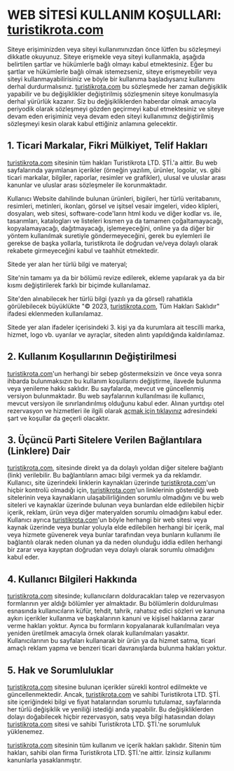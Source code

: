 # WEB SİTESİ KULLANIM KOŞULLARI: [turistikrota.com](https://www.turistikrota.com/)

Siteye erişiminizden veya siteyi kullanımınızdan önce lütfen bu sözleşmeyi dikkatle okuyunuz. Siteye erişmekle veya siteyi kullanmakla, aşağıda belirtilen şartlar ve hükümlerle bağlı olmayı kabul etmektesiniz. Eğer bu şartlar ve hükümlerle bağlı olmak istemezseniz, siteye erişmeyebilir veya siteyi kullanmayabilirisiniz ve böyle bir kullanıma başladıysanız kullanımı derhal durdurmalısınız. [turistikrota.com](https://www.turistikrota.com/) bu sözleşmede her zaman değişiklik yapabilir ve bu değişiklikler değiştirilmiş sözleşmenin siteye konulmasıyla derhal yürürlük kazanır. Siz bu değişikliklerden haberdar olmak amacıyla periyodik olarak sözleşmeyi gözden geçirmeyi kabul etmektesiniz ve siteye devam eden erişiminiz veya devam eden siteyi kullanımınız değiştirilmiş sözleşmeyi kesin olarak kabul ettiğiniz anlamına gelecektir.

## 1. Ticari Markalar, Fikri Mülkiyet, Telif Hakları

[turistikrota.com](https://www.turistikrota.com/) sitesinin tüm hakları Turistikrota LTD. ŞTİ.'a aittir. Bu web sayfalarında yayımlanan içerikler (örneğin yazılım, ürünler, logolar, vs. gibi ticari markalar, bilgiler, raporlar, resimler ve grafikler), ulusal ve uluslar arası kanunlar ve uluslar arası sözleşmeler ile korunmaktadır.

Kullanıcı Website dahilinde bulunan ürünleri, bigileri, her türlü veritabanını, resimleri, metinleri, ikonları, görsel ve işitsel vesair imgeleri, video klipleri, dosyaları, web sitesi, software-code'ların html kodu ve diğer kodlar vs. ile, tasarımları, katalogları ve listeleri kısmen ya da tamamen çoğaltamayacağı, kopyalamayacağı, dağıtmayacağı, işlemeyeceğini, online ya da diğer bir yöntem kullanılmak suretiyle göndermeyeceğini, gerek bu eylemleri ile gerekse de başka yollarla, turistikrota ile doğrudan ve/veya dolaylı olarak rekabete girmeyeceğini kabul ve taahhüt etmektedir.

Sitede yer alan her türlü bilgi ve materyal;

Site'nin tamamı ya da bir bölümü revize edilerek, ekleme yapılarak ya da bir kısmı değiştirilerek farklı bir biçimde kullanılamaz.

Site'den alınabilecek her türlü bilgi (yazılı ya da görsel) rahatlıkla görülebilecek büyüklükte "© 2023, [turistikrota.com](https://www.turistikrota.com/), Tüm Hakları Saklıdır" ifadesi eklenmeden kullanılamaz.

Sitede yer alan ifadeler içerisindeki 3. kişi ya da kurumlara ait tescilli marka, hizmet, logo vb. uyarılar ve ayraçlar, siteden alıntı yapıldığında kaldırılamaz.

## 2. Kullanım Koşullarının Değiştirilmesi

[turistikrota.com](https://www.turistikrota.com/)'un herhangi bir sebep göstermeksizin ve önce veya sonra ihbarda bulunmaksızın bu kullanım koşullarını değiştirme, ilavede bulunma veya yenileme hakkı saklıdır. Bu sayfalarda, mevcut ve güncellenmiş versiyon bulunmaktadır. Bu web sayfalarının kullanılması ile kullanıcı, mevcut versiyon ile sınırlandırılmış olduğunu kabul eder.
Alınan yurtdışı otel rezervasyon ve hizmetleri ile ilgili olarak [açmak için tıklayınız](https://developer.ean.com/terms/en) adresindeki şart ve koşullar da geçerli olacaktır.

## 3. Üçüncü Parti Sitelere Verilen Bağlantılara (Linklere) Dair

[turistikrota.com](https://www.turistikrota.com/), sitesinde direkt ya da dolaylı yoldan diğer sitelere bağlantı (link) verilebilir. Bu bağlantıların amacı bilgi vermek ya da reklamdır. Kullanıcı, site üzerindeki linklerin kaynakları üzerinde [turistikrota.com](https://www.turistikrota.com/)'un hiçbir kontrolü olmadığı için, [turistikrota.com](https://www.turistikrota.com/)'un linklerinin gösterdiği web sitelerinin veya kaynakların ulaşabilirliğinden sorumlu olmadığını ve bu web siteleri ve kaynaklar üzerinde bulunan veya bunlardan elde edilebilen hiçbir içerik, reklam, ürün veya diğer materyalden sorumlu olmadığını kabul eder. Kullanıcı ayrıca [turistikrota.com](https://www.turistikrota.com/)'un böyle herhangi bir web sitesi veya kaynak üzerinde veya bunlar yoluyla elde edilebilen herhangi bir içerik, mal veya hizmete güvenerek veya bunlar tarafından veya bunların kullanımı ile bağlantılı olarak neden olunan ya da neden olunduğu iddia edilen herhangi bir zarar veya kayıptan doğrudan veya dolaylı olarak sorumlu olmadığını kabul eder.

## 4. Kullanıcı Bilgileri Hakkında

[turistikrota.com](https://www.turistikrota.com/) sitesinde; kullanıcıların dolduracakları talep ve rezervasyon formlarının yer aldığı bölümler yer almaktadır. Bu bölümlerin doldurulması esnasında kullanıcıların küfür, tehdit, tahrik, rahatsız edici sözleri ve kanuna aykırı içerikler kullanma ve başkalarının kanuni ve kişisel haklarına zarar verme hakları yoktur. Ayrıca bu formların kopyalanarak kullanılmaları veya yeniden üretilmek amacıyla örnek olarak kullanılmaları yasaktır. Kullanıcılarının bu sayfaları kullanarak bir ürün ya da hizmet satma, ticari amaçlı reklam yapma ve benzeri ticari davranışlarda bulunma hakları yoktur.

## 5. Hak ve Sorumluluklar

[turistikrota.com](https://www.turistikrota.com/) sitesine bulunan içerikler sürekli kontrol edilmekte ve güncellenmektedir. Ancak, [turistikrota.com](https://www.turistikrota.com/) ve sahibi Turistikrota LTD. ŞTİ. site içeriğindeki bilgi ve fiyat hatalarından sorumlu tutulamaz, sayfalarında her türlü değişiklik ve yeniliği istediği anda yapabilir. Bu değişikliklerden dolayı doğabilecek hiçbir rezervasyon, satış veya bilgi hatasından dolayı [turistikrota.com](https://www.turistikrota.com/) sitesi ve sahibi Turistikrota LTD. ŞTİ.'ne sorumluluk yüklenemez.

[turistikrota.com](https://www.turistikrota.com/) sitesinin tüm kullanım ve içerik hakları saklıdır. Sitenin tüm hakları, sahibi olan firma Turistikrota LTD. ŞTİ.'ne aittir. İzinsiz kullanımı kanunlarla yasaklanmıştır.
